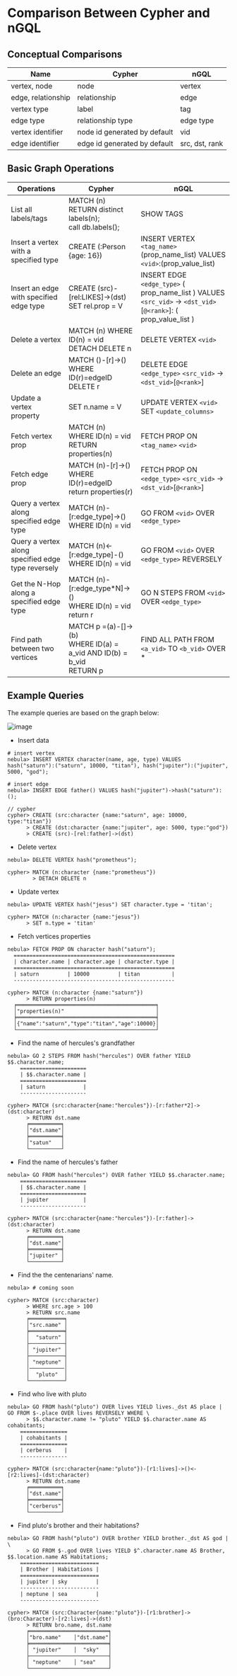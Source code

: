 # Comparison Between Cypher and nGQL

## Conceptual Comparisons

|Name               | Cypher | nGQL          |
| --- | --- | --- |
| vertex, node       | node  | vertex        |
| edge, relationship | relationship    | edge          |
| vertex type        | label   | tag           |
| edge type          | relationship type   | edge type     |
| vertex identifier          | node id generated by default | vid           |
| edge identifier        | edge id generated by default   | src, dst, rank  |

## Basic Graph Operations

|Operations                   | Cypher         | nGQL          |
| --- | ------------ | ------------ |
| List all labels/tags   | MATCH (n) RETURN distinct labels(n);  <br/> call db.labels(); | SHOW TAGS |
| Insert a vertex with a specified type | CREATE (:Person {age: 16}) | INSERT VERTEX `<tag_name>` (prop_name_list) VALUES `<vid>`:(prop_value_list) |
| Insert an edge with specified edge type | CREATE (src)-[rel:LIKES]->(dst) <br/> SET rel.prop = V | INSERT EDGE `<edge_type>` ( prop_name_list ) VALUES `<src_vid>` -> `<dst_vid>`[`@<rank>`]: ( prop_value_list ) |
| Delete a vertex | MATCH (n) WHERE ID(n) = vid <br/> DETACH DELETE n | DELETE VERTEX `<vid>` |
| Delete an edge  | MATCH ()-[r]->() WHERE ID(r)=edgeID <br/> DELETE r | DELETE EDGE `<edge_type>` `<src_vid>` -> `<dst_vid>`[`@<rank>`] |
| Update a vertex property |SET n.name = V | UPDATE VERTEX `<vid>` SET `<update_columns>` |
| Fetch vertex prop| MATCH (n) <br/> WHERE ID(n) = vid  <br/> RETURN properties(n) | FETCH PROP ON `<tag_name>` `<vid>`|
| Fetch edge prop  | MATCH (n)-[r]->() <br/> WHERE ID(r)=edgeID <br/> return properties(r)| FETCH PROP ON `<edge_type>` `<src_vid>` -> `<dst_vid>`[`@<rank>`]|
| Query a vertex along specified edge type |MATCH (n)-[r:edge_type]->() WHERE ID(n) = vid| GO FROM `<vid>` OVER  `<edge_type>` |
| Query a vertex along specified edge type reversely | MATCH (n)<-[r:edge_type]-() WHERE ID(n) = vid | GO FROM `<vid>` OVER `<edge_type>` REVERSELY |
| Get the N-Hop along a specified edge type |MATCH (n)-[r:edge_type*N]->() <br/> WHERE ID(n) = vid <br/> return r | GO N STEPS FROM `<vid>` OVER `<edge_type>` |
| Find path between two vertices | MATCH p =(a)-[]->(b) <br/> WHERE ID(a) = a_vid AND ID(b) = b_vid <br/> RETURN p | FIND ALL PATH FROM `<a_vid>` TO `<b_vid>` OVER * |

## Example Queries

The example queries are based on the graph below:

![image](https://user-images.githubusercontent.com/42762957/71503167-0e264b80-28af-11ea-87c5-76f4fd1275cd.png)

- Insert data

```ngql
# insert vertex
nebula> INSERT VERTEX character(name, age, type) VALUES hash("saturn"):("saturn", 10000, "titan"), hash("jupiter"):("jupiter", 5000, "god");

# insert edge
nebula> INSERT EDGE father() VALUES hash("jupiter")->hash("saturn"):();

// cypher
cypher> CREATE (src:character {name:"saturn", age: 10000, type:"titan"})
      > CREATE (dst:character {name:"jupiter", age: 5000, type:"god"})
      > CREATE (src)-[rel:father]->(dst)
 ```

- Delete vertex

```ngql
nebula> DELETE VERTEX hash("prometheus");

cypher> MATCH (n:character {name:"prometheus"})
        > DETACH DELETE n
```

- Update vertex

```ngql
nebula> UPDATE VERTEX hash("jesus") SET character.type = 'titan';

cypher> MATCH (n:character {name:"jesus"})
      > SET n.type = 'titan'
```

- Fetch vertices properties

```ngql
nebula> FETCH PROP ON character hash("saturn");
  ===================================================
  | character.name | character.age | character.type |
  ===================================================
  | saturn         | 10000         | titan          |
  ---------------------------------------------------

cypher> MATCH (n:character {name:"saturn"})
      > RETURN properties(n)
  ╒════════════════════════════════════════════╕
  │"properties(n)"                             │
  ╞════════════════════════════════════════════╡
  │{"name":"saturn","type":"titan","age":10000}│
  └────────────────────────────────────────────┘
```

- Find the name of hercules's grandfather

```ngql
nebula> GO 2 STEPS FROM hash("hercules") OVER father YIELD  $$.character.name;
    =====================
    | $$.character.name |
    =====================
    | saturn            |
    ---------------------

cypher> MATCH (src:character{name:"hercules"})-[r:father*2]->(dst:character)
      > RETURN dst.name
      ╒══════════╕
      │"dst.name"│
      ╞══════════╡
      │"satun"   │
      └──────────┘
```

- Find the name of hercules's father

```ngql
nebula> GO FROM hash("hercules") OVER father YIELD $$.character.name;
    =====================
    | $$.character.name |
    =====================
    | jupiter           |
    ---------------------

cypher> MATCH (src:character{name:"hercules"})-[r:father]->(dst:character)
      > RETURN dst.name
      ╒══════════╕
      │"dst.name"│
      ╞══════════╡
      │"jupiter" │
      └──────────┘
```

- Find the the centenarians' name.

```ngql
nebula> # coming soon

cypher> MATCH (src:character)
      > WHERE src.age > 100
      > RETURN src.name
      ╒═══════════╕
      │"src.name" │
      ╞═══════════╡
      │  "saturn" │
      ├───────────┤
      │ "jupiter" │
      ├───────────┤
      │ "neptune" │
      │───────────│
      │  "pluto"  │
      └───────────┘
```

- Find who live with pluto

```ngql
nebula> GO FROM hash("pluto") OVER lives YIELD lives._dst AS place | GO FROM $-.place OVER lives REVERSELY WHERE \
      > $$.character.name != "pluto" YIELD $$.character.name AS cohabitants;
    ===============
    | cohabitants |
    ===============
    | cerberus    |
    ---------------

cypher> MATCH (src:character{name:"pluto"})-[r1:lives]->()<-[r2:lives]-(dst:character)
      > RETURN dst.name
      ╒══════════╕
      │"dst.name"│
      ╞══════════╡
      │"cerberus"│
      └──────────┘
```

- Find pluto's brother and their habitations?

```ngql
nebula> GO FROM hash("pluto") OVER brother YIELD brother._dst AS god | \
      > GO FROM $-.god OVER lives YIELD $^.character.name AS Brother, $$.location.name AS Habitations;
    =========================
    | Brother | Habitations |
    =========================
    | jupiter | sky         |
    -------------------------
    | neptune | sea         |
    -------------------------

cypher> MATCH (src:Character{name:"pluto"})-[r1:brother]->(bro:Character)-[r2:lives]->(dst)
      > RETURN bro.name, dst.name
      ╒═════════════════════════╕
      │"bro.name"    │"dst.name"│
      ╞═════════════════════════╡
      │ "jupiter"    │  "sky"   │
      ├─────────────────────────┤
      │ "neptune"    │ "sea"    │
      └─────────────────────────┘
```
